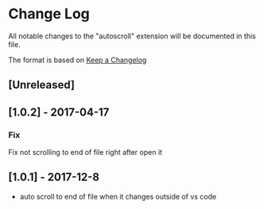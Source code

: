 # Change Log
All notable changes to the "autoscroll" extension will be documented in this file.

The format is based on [Keep a Changelog](http://keepachangelog.com/en/1.0.0/)

## [Unreleased]

## [1.0.2] - 2017-04-17

### Fix
Fix not scrolling to end of file right after open it

## [1.0.1] - 2017-12-8
- auto scroll to end of file when it changes outside of vs code